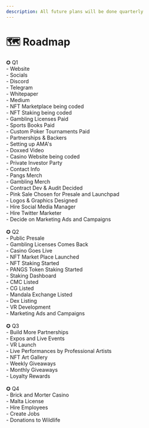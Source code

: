 ```yaml
---
description: All future plans will be done quarterly
---
```


# 🗺 Roadmap

✪ Q1\
\- Website\
\- Socials\
\- Discord\
\- Telegram\
\- Whitepaper\
\- Medium\
\- NFT Marketplace being coded\
\- NFT Staking being coded\
\- Gambling Licenses Paid\
\- Sports Books Paid\
\- Custom Poker Tournaments Paid\
\- Partnerships & Backers\
\- Setting up AMA's\
\- Doxxed Video\
\- Casino Website being coded\
\- Private Investor Party\
\- Contact Info\
\- Pangs Merch\
\- Gambling Merch\
\- Contract Dev & Audit Decided\
\- Pink Sale Chosen for Presale and Launchpad\
\- Logos & Graphics Designed\
\- Hire Social Media Manager\
\- Hire Twitter Marketer\
\- Decide on Marketing Ads and Campaigns\
\
✪ Q2\
\- Public Presale\
\- Gambling Licenses Comes Back\
\- Casino Goes Live\
\- NFT Market Place Launched\
\- NFT Staking Started\
\- PANGS Token Staking Started\
\- Staking Dashboard\
\- CMC Listed\
\- CG Listed\
\- Mandala Exchange Listed\
\- Dex Listing\
\- VR Development\
\- Marketing Ads and Campaigns\
\
✪ Q3\
\- Build More Partnerships\
\- Expos and Live Events\
\- VR Launch\
\- Live Performances by Professional Artists\
\- NFT Art Gallery\
\- Weekly Giveaways\
\- Monthly Giveaways\
\- Loyalty Rewards\
\
✪ Q4\
\- Brick and Morter Casino\
\- Malta License\
\- Hire Employees\
\- Create Jobs\
\- Donations to Wildlife
